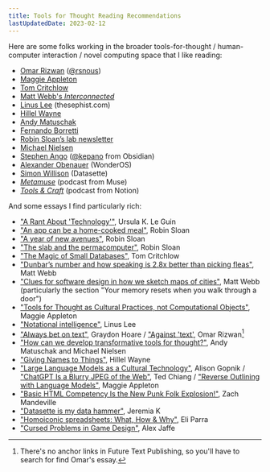```yaml
---
title: Tools for Thought Reading Recommendations
lastUpdatedDate: 2023-02-12
---
```


Here are some folks working in the broader tools-for-thought / human-computer interaction / novel computing space that I like reading:

- [Omar Rizwan](https://omar.website) ([@rsnous](https://twitter.com/rsnous))
- [Maggie Appleton](https://maggieappleton.com)
- [Tom Critchlow](https://tomcritchlow.com)
- [Matt Webb's *Interconnected*](https://www.interconnected.org/home/)
- [Linus Lee](https://thesephist.com) (thesephist.com)
- [Hillel Wayne](https://www.hillelwayne.com)
- [Andy Matuschak](https://andymatuschak.org)
- [Fernando Borretti](https://borretti.me/article/)
- [Robin Sloan’s lab newsletter](https://www.robinsloan.com/lab/)
- [Michael Nielsen](https://michaelnotebook.com/tag/tft.html)
- [Stephen Ango](https://stephanango.com) ([@kepano](https://twitter.com/kepano) from Obsidian)
- [Alexander Obenauer](https://alexanderobenauer.com) (WonderOS)
- [Simon Willison](https://simonwillison.net) (Datasette)
- [*Metamuse*](https://museapp.com/podcast/) (podcast from Muse)
- [*Tools & Craft*](https://podcasts.apple.com/us/podcast/tools-craft-podcast/id1422389039) (podcast from Notion)

And some essays I find particularly rich:

- ["A Rant About 'Technology'"](http://www.ursulakleguinarchive.com/Note-Technology.html), Ursula K. Le Guin
- ["An app can be a home-cooked meal"](https://www.robinsloan.com/notes/home-cooked-app/), Robin Sloan
- ["A year of new avenues"](https://www.robinsloan.com/lab/new-avenues/), Robin Sloan
- ["The slab and the permacomputer"](https://www.robinsloan.com/lab/slab/), Robin Sloan
- ["The Magic of Small Databases"](https://tomcritchlow.com/2023/01/27/small-databases/), Tom Critchlow
- ["Dunbar’s number and how speaking is 2.8x better than picking fleas"](https://interconnected.org/home/2022/04/05/dunbar), Matt Webb
- ["Clues for software design in how we sketch maps of cities"](https://interconnected.org/home/2021/03/31/maps), Matt Webb (particularly the section "Your memory resets when you walk through a door")
- ["Tools for Thought as Cultural Practices, not Computational Objects"](https://maggieappleton.com/tools-for-thought), Maggie Appleton
- ["Notational intelligence"](https://thesephist.com/posts/notation), Linus Lee
- ["Always bet on text"](https://graydon2.dreamwidth.org/193447.html), Graydon Hoare / ["Against 'text'](https://futuretextpublishing.com/2022/04/12/1-2/), Omar Rizwan[^1]
- ["How can we develop transformative tools for thought?"](https://numinous.productions/ttft/), Andy Matuschak and Michael Nielsen
- ["Giving Names to Things"](https://buttondown.email/hillelwayne/archive/giving-names-to-things/), Hillel Wayne
- ["Large Language Models as a Cultural Technology"](https://www.youtube.com/live/k7rPtFLH6yw?feature=share), Alison Gopnik / ["ChatGPT Is a Blurry JPEG of the Web"](https://www.newyorker.com/tech/annals-of-technology/chatgpt-is-a-blurry-jpeg-of-the-web), Ted Chiang / ["Reverse Outlining with Language Models"](https://maggieappleton.com/reverse-outline), Maggie Appleton
- ["Basic HTML Competency Is the New Punk Folk Explosion!"](https://coolguy.website/basic-html-competency-is-the-new-punk-folk-explosion/), Zach Mandeville
- ["Datasette is my data hammer"](https://www.jeremiak.com/blog/datasette-the-data-hammer/), Jeremia K
- ["Homoiconic spreadsheets: What, How & Why"](https://youtu.be/U9uZlEqUQw0), Eli Parra
- ["Cursed Problems in Game Design"](https://youtu.be/8uE6-vIi1rQ), Alex Jaffe

[^1]: There's no anchor links in Future Text Publishing, so you'll have to search for find Omar's essay.